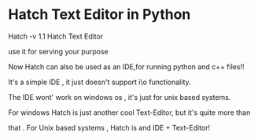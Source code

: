 # Hatch Text Editor in Python 
Hatch -v 1.1
Hatch Text Editor

use it for serving your purpose

Now Hatch can also be used as an IDE,for running python and c++ files!!

It's a simple IDE , it just doesn't support i\o functionality.

The IDE wont' work on windows os , it's just for unix based systems.

For windows Hatch is just another cool Text-Editor, but it's quite more than

that . 
For Unix based systems , Hatch is and IDE + Text-Editor!


